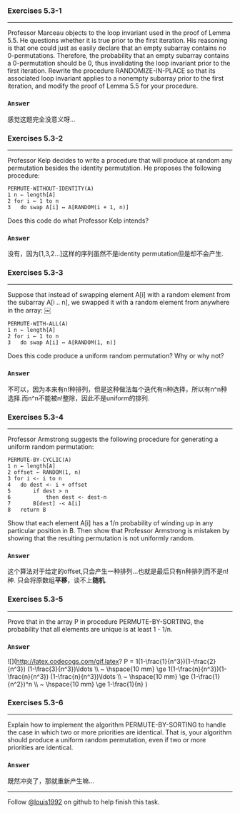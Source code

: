 ### Exercises 5.3-1
***
Professor Marceau objects to the loop invariant used in the proof of Lemma 5.5. He questions whether it is true prior to the first iteration. His reasoning is that one could just as easily declare that an empty subarray contains no 0-permutations. Therefore, the probability that an empty subarray contains a 0-permutation should be 0, thus invalidating the loop invariant prior to the first iteration. Rewrite the procedure RANDOMIZE-IN-PLACE so that its associated loop invariant applies to a nonempty subarray prior to the first iteration, and modify the proof of Lemma 5.5 for your procedure.


### `Answer`
感觉这题完全没意义呀...


### Exercises 5.3-2
***
Professor Kelp decides to write a procedure that will produce at random any permutation besides the identity permutation. He proposes the following procedure:

	PERMUTE-WITHOUT-IDENTITY(A)
	1 n ← length[A]
	2 for i ← 1 to n	
	3 	do swap A[i] ↔ A[RANDOM(i + 1, n)]

	
Does this code do what Professor Kelp intends?

### `Answer`
没有，因为[1,3,2...]这样的序列虽然不是identity permutation但是却不会产生.

### Exercises 5.3-3
***
Suppose that instead of swapping element A[i] with a random element from the subarray A[i .. n], we swapped it with a random element from anywhere in the array:
￼

	PERMUTE-WITH-ALL(A)
	1 n ← length[A]
	2 for i ← 1 to n
	3 	do swap A[i] ↔ A[RANDOM(1, n)]

Does this code produce a uniform random permutation? Why or why not?

### `Answer`
不可以，因为本来有n!种排列，但是这种做法每个迭代有n种选择，所以有n^n种选择.而n^n不能被n!整除，因此不是uniform的排列.

### Exercises 5.3-4
***
Professor Armstrong suggests the following procedure for generating a uniform random permutation:

	PERMUTE-BY-CYCLIC(A)
	1 n ← length[A]
	2 offset ← RANDOM(1, n)
	3 for i <- i to n
	4 	do dest <- i + offset
	5		if dest > n
	6			then dest <- dest-n
	7		B[dest] -< A[i]
	8	return B
	

Show that each element A[i] has a 1/n probability of winding up in any particular position in B. Then show that Professor Armstrong is mistaken by showing that the resulting permutation is not uniformly random.

### `Answer`
这个算法对于给定的offset,只会产生一种排列...也就是最后只有n种排列而不是n!种. 只会将原数组**平移**，谈不上**随机**.

### Exercises 5.3-5
***
Prove that in the array P in procedure PERMUTE-BY-SORTING, the probability that all
elements are unique is at least 1 - 1/n.

### `Answer`
![](http://latex.codecogs.com/gif.latex? P = 1\(1-\\frac{1}{n^3}\)\(1-\\frac{2}{n^3}\) \(1-\\frac{3}{n^3}\)\\ldots \\\\ ~ \\hspace{10 mm}
\\ge 1\(1-\\frac{n}{n^3}\)\(1-\\frac{n}{n^3}\) \(1-\\frac{n}{n^3}\)\\ldots \\\\ ~ \\hspace{10 mm}
\\ge \(1-\\frac{1}{n^2}\)^n \\\\ ~ \\hspace{10 mm}
\\ge 1-\\frac{1}{n} )

### Exercises 5.3-6
***
Explain how to implement the algorithm PERMUTE-BY-SORTING to handle the case in which two or more priorities are identical. That is, your algorithm should produce a uniform random permutation, even if two or more priorities are identical.

### `Answer`
既然冲突了，那就重新产生嘛...


***
Follow [@louis1992](https://github.com/gzc) on github to help finish this task.

